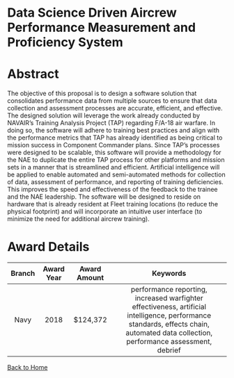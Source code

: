 
Data Science Driven Aircrew Performance Measurement and Proficiency System
==========================================================================

# Abstract


The objective of this proposal is to design a software solution that consolidates performance data from multiple sources to ensure that data collection and assessment processes are accurate, efficient, and effective. The designed solution will leverage the work already conducted by NAVAIR’s Training Analysis Project (TAP) regarding F/A-18 air warfare. In doing so, the software will adhere to training best practices and align with the performance metrics that TAP has already identified as being critical to mission success in Component Commander plans. Since TAP’s processes were designed to be scalable, this software will provide a methodology for the NAE to duplicate the entire TAP process for other platforms and mission sets in a manner that is streamlined and efficient. Artificial intelligence will be applied to enable automated and semi-automated methods for collection of data, assessment of performance, and reporting of training deficiencies. This improves the speed and effectiveness of the feedback to the trainee and the NAE leadership. The software will be designed to reside on hardware that is already resident at Fleet training locations (to reduce the physical footprint) and will incorporate an intuitive user interface (to minimize the need for additional aircrew training).  

# Award Details

|Branch|Award Year|Award Amount|Keywords|
| :---: | :---: | :---: | :---: |
|Navy|2018|$124,372|performance reporting, increased warfighter effectiveness, artificial intelligence, performance standards, effects chain, automated data collection, performance assessment, debrief|
  
  


[Back to Home](https://github.com/chrischow/dod_sbir_awards/Reports/JH/#1970)